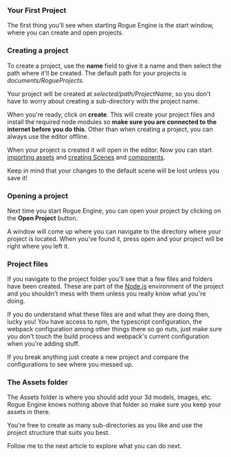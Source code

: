 ### Your First Project

The first thing you'll see when starting Rogue Engine is the start window, where you can create and open projects.

### Creating a project

To create a project, use the **name** field to give it a name and then select the path where it'll be created. The default path for your projects is *documents/RogueProjects*.

Your project will be created at *selected/path/ProjectName*, so you don't have to worry about creating a sub-directory with the project name.

When you're ready, click on **create**. This will create your project files and install the required node modules so **make sure you are connected to the internet before you do this**. Other than when creating a project, you can always use the editor offline.

When your project is created it will open in the editor. Now you can start [importing assets](/Workflow/ImportingAssets) and [creating Scenes](/Assets/Scenes) and [components](/Assets/Components).

Keep in mind that your changes to the default scene will be lost unless you save it!

### Opening a project

Next time you start Rogue Engine, you can open your project by clicking on the **Open Project** button.

A window will come up where you can navigate to the directory where your project is located. When you've found it, press open and your project will be right where you left it.

### Project files

If you navigate to the project folder you'll see that a few files and folders have been created. These are part of the [Node.js](https://nodejs.org/) environment of the project and you shouldn't mess with them unless you really know what you're doing.

If you do understand what these files are and what they are doing then, lucky you! You have access to npm, the typescript configuration, the webpack configuration among other things there so go nuts, just make sure you don't touch the build process and webpack's current configuration when you're adding stuff.

If you break anything just create a new project and compare the configurations to see where you messed up.

### The Assets folder

The Assets folder is where you should add your 3d models, images, etc. Rogue Engine knows nothing above that folder so make sure you keep your assets in there.

You're free to create as many sub-directories as you like and use the project structure that suits you best.

Follow me to the next article to explore what you can do next.